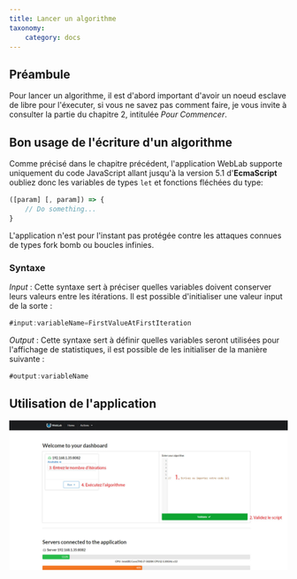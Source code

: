 ```yaml
---
title: Lancer un algorithme
taxonomy:
    category: docs
---
```


## Préambule

Pour lancer un algorithme, il est d'abord important d'avoir un noeud esclave de libre pour l'éxecuter, si vous ne savez pas comment faire,
je vous invite à consulter la partie du chapitre 2, intitulée *Pour Commencer*.


## Bon usage de l'écriture d'un algorithme
Comme précisé dans le chapitre précédent, l'application WebLab supporte uniquement du code JavaScript allant jusqu'à la version 5.1 d'**EcmaScript** oubliez donc les variables de types ` let ` et fonctions fléchées du type:
```javascript
([param] [, param]) => {
    // Do something...
}
```

L'application n'est pour l'instant pas protégée contre les attaques connues de types fork bomb ou boucles infinies.

### Syntaxe

*Input* : Cette syntaxe sert à préciser quelles variables doivent conserver leurs valeurs entre les itérations.
Il est possible d'initialiser une valeur input de la sorte : 

```javascript
#input:variableName=FirstValueAtFirstIteration
```

*Output* : Cette syntaxe sert à définir quelles variables seront utilisées pour l'affichage de statistiques, il est possible de les initialiser de la manière suivante :

```javascript
#output:variableName
```


## Utilisation de l'application

![](tuto.jpg)
